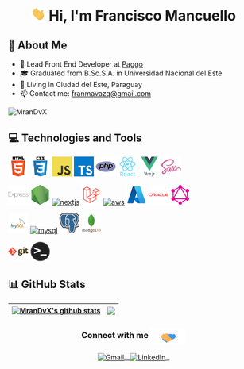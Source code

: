<h1 align="center"><img src="https://github.com/MranDvX/MranDvX/blob/main/assets/Hi.gif" width="29px"> Hi, I'm Francisco Mancuello</h1>

## 🚀 About Me

- 💼 Lead Front End Developer at [Paggo](https://www.paggoapp.com/)
- 🎓 Graduated from B.Sc.S.A. in Universidad Nacional del Este
- 📍 Living in Ciudad del Este, Paraguay
- 📫 Contact me: franmavazq@gmail.com

<p align="left"> <img src="https://komarev.com/ghpvc/?username=MranDvX&label=Profile%20views&color=0e75b6&style=flat" alt="MranDvX" /> </p>

## 💻 Technologies and Tools

<!-- ### Frontend -->

<a href="https://developer.mozilla.org/en-US/docs/Web/HTML" target="_blank"><img height="40" alt="html" src="https://raw.githubusercontent.com/github/explore/80688e429a7d4ef2fca1e82350fe8e3517d3494d/topics/html/html.png"></a>
<a href="https://developer.mozilla.org/en-US/docs/Web/CSS" target="_blank"><img height="40" alt="css" src="https://raw.githubusercontent.com/github/explore/80688e429a7d4ef2fca1e82350fe8e3517d3494d/topics/css/css.png"></a>
<a href="https://developer.mozilla.org/en-US/docs/Web/JavaScript" target="_blank"><img height="40" alt="javascript" src="https://raw.githubusercontent.com/github/explore/80688e429a7d4ef2fca1e82350fe8e3517d3494d/topics/javascript/javascript.png"></a>
<a href="https://www.typescriptlang.org/" target="_blank"><img height="40" alt="typescript" src="https://raw.githubusercontent.com/github/explore/80688e429a7d4ef2fca1e82350fe8e3517d3494d/topics/typescript/typescript.png"></a>
<a href="https://www.php.net/" target="_blank"><img height="40" alt="php" src="https://raw.githubusercontent.com/github/explore/80688e429a7d4ef2fca1e82350fe8e3517d3494d/topics/php/php.png"></a>
<a href="https://react.dev/" target="_blank"><img height="40" alt="reactjs" src="https://raw.githubusercontent.com/devicons/devicon/master/icons/react/react-original-wordmark.svg"></a>
<a href="https://vuejs.org/" target="_blank"><img height="40" alt="vuejs" src="https://raw.githubusercontent.com/devicons/devicon/master/icons/vuejs/vuejs-original-wordmark.svg"></a>
<a href="https://sass-lang.com/" target="_blank"><img height="40" alt="sass" src="https://raw.githubusercontent.com/github/explore/80688e429a7d4ef2fca1e82350fe8e3517d3494d/topics/sass/sass.png"></a>


<!-- ### Backend -->

<a href="https://expressjs.com/" target="_blank"><img height="40" alt="express" src="https://raw.githubusercontent.com/github/explore/80688e429a7d4ef2fca1e82350fe8e3517d3494d/topics/express/express.png"></a>
<a href="https://nodejs.org/en" target="_blank"><img height="40" alt="nodejs" src="https://raw.githubusercontent.com/github/explore/80688e429a7d4ef2fca1e82350fe8e3517d3494d/topics/nodejs/nodejs.png"></a>
<a href="https://nextjs.org/" target="_blank"><img height="40" alt="nextjs" src="https://cdn.worldvectorlogo.com/logos/next-js.svg"></a>
<a href="https://laravel.com/" target="_blank"><img height="40" alt="laravel" src="https://raw.githubusercontent.com/github/explore/80688e429a7d4ef2fca1e82350fe8e3517d3494d/topics/laravel/laravel.png"></a>
<a href="https://aws.amazon.com/" target="_blank"><img height="40" alt="aws" src="https://cdn.iconscout.com/icon/free/png-512/aws-1869025-1583149.png"></a>
<a href="https://azure.microsoft.com/en-us" target="_blank"><img height="40" alt="azure" src="https://raw.githubusercontent.com/github/explore/80688e429a7d4ef2fca1e82350fe8e3517d3494d/topics/azure/azure.png"></a>
<a href="https://www.oracle.com/cloud/" target="_blank"><img height="40" alt="oracle" src="https://raw.githubusercontent.com/devicons/devicon/master/icons/oracle/oracle-original.svg"></a>
<a href="https://graphql.org/" target="_blank"><img height="40" alt="graphql" src="https://raw.githubusercontent.com/github/explore/5c058a388828bb5fde0bcafd4bc867b5bb3f26f3/topics/graphql/graphql.png"></a>

<!-- ### Databases -->

<a href="https://www.mysql.com/" target="_blank"><img height="40" alt="mysql" src="https://raw.githubusercontent.com/github/explore/5c058a388828bb5fde0bcafd4bc867b5bb3f26f3/topics/mysql/mysql.png"></a>
<a href="https://www.mysql.com/" target="_blank"><img height="40" alt="mysql" src="https://www.vectorlogo.zone/logos/mariadb/mariadb-icon.svg"></a>
<a href="https://www.postgresql.org/" target="_blank"><img height="40" alt="postgresql" src="https://raw.githubusercontent.com/github/explore/5c058a388828bb5fde0bcafd4bc867b5bb3f26f3/topics/postgresql/postgresql.png"></a>
<a href="https://www.mongodb.com/" target="_blank"><img height="40" alt="mongodb" src="https://raw.githubusercontent.com/devicons/devicon/master/icons/mongodb/mongodb-original-wordmark.svg"></a>

<!-- ### Tools and Platforms -->

<a href="https://git-scm.com/" target="_blank"><img height="40" alt="git" src="https://raw.githubusercontent.com/github/explore/5c058a388828bb5fde0bcafd4bc867b5bb3f26f3/topics/git/git.png"></a>
<a href="https://developer.mozilla.org/en-US/docs/Learn/Tools_and_testing/Understanding_client-side_tools/Command_line" target="_blank"><img height="40" src="https://raw.githubusercontent.com/github/explore/80688e429a7d4ef2fca1e82350fe8e3517d3494d/topics/terminal/terminal.png"></a>

## 📊 GitHub Stats

| <a href="https://github-readme-stats.vercel.app/api?username=MranDvX&show_icons=true&include_all_commits=true&theme=buefy&hide_border=true"><img align="center" src="https://github-readme-stats.vercel.app/api?username=MranDvX&show_icons=true&include_all_commits=true&theme=buefy&hide_border=true" alt="MranDvX's github stats" /></a> | <a href="https://github-readme-stats.vercel.app/api/top-langs/?username=MranDvX&layout=compact&theme=buefy&hide_border=true"><img align="center" src="https://github-readme-stats.vercel.app/api/top-langs/?username=MranDvX&layout=compact&theme=buefy&hide_border=true" /></a> |
| ------------- | ------------- |
<!--
## 📖 Featured Projects

[In progress...] -->

<div align="center">
  <h3 align="center">Connect with me <img align="center" src="https://github.com/MranDvX/MranDvX/blob/main/assets/Handshake.gif" height="33px" /></h3>
</div>
<p align="center">
 <a href="mailto:franmavazq@gmail.com" target="_blank">
  <img align="center" alt="Gmail" width="30px" src="https://www.vectorlogo.zone/logos/gmail/gmail-icon.svg" /> &nbsp;
 </a>
 <a href="https://www.linkedin.com/in/franmavazq/" target="_blank">
  <img align="center" alt="LinkedIn" width="30px" src="https://www.vectorlogo.zone/logos/linkedin/linkedin-icon.svg" /> &nbsp;
 </a>
  <br/>
  <br/>
</p>
